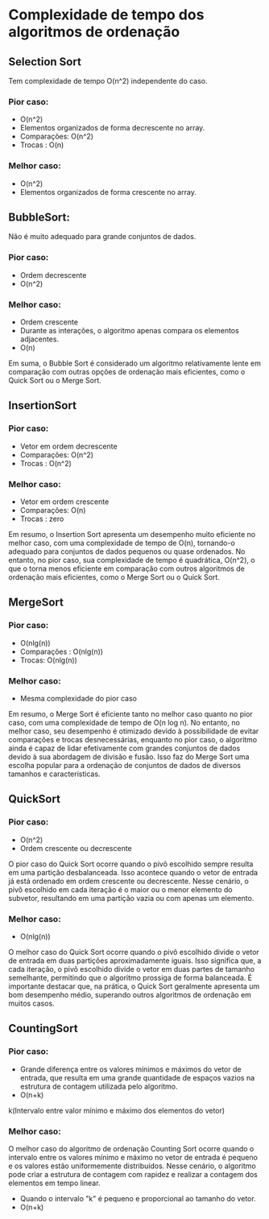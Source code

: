 # Complexidade de tempo dos algoritmos de ordenação

## Selection Sort

Tem complexidade de tempo O(n^2) independente do caso. 

### Pior caso:
- O(n^2)
- Elementos organizados de forma decrescente no array.
- Comparações: O(n^2)
- Trocas : O(n)

### Melhor caso:
- O(n^2)
- Elementos organizados de forma crescente no array.



## BubbleSort:

Não é muito adequado para grande conjuntos de dados.

### Pior caso:
- Ordem decrescente
- O(n^2)

### Melhor caso:
- Ordem crescente
- Durante as interações, o algoritmo apenas compara  os elementos adjacentes.
- O(n)

Em suma, o Bubble Sort é considerado um algoritmo relativamente lente em comparação com outras opções de ordenação mais eficientes, como o Quick Sort ou o Merge Sort.


## InsertionSort

### Pior caso:
- Vetor em ordem decrescente
- Comparações: O(n^2)
- Trocas : O(n^2)

### Melhor caso:
- Vetor em ordem crescente
- Comparações: O(n)
- Trocas : zero

Em resumo, o Insertion Sort apresenta um desempenho muito eficiente no melhor caso, com uma complexidade de tempo de O(n), tornando-o adequado para conjuntos de dados pequenos ou quase ordenados. No entanto, no pior caso, sua complexidade de tempo é quadrática, O(n^2), o que o torna menos eficiente em comparação com outros algoritmos de ordenação mais eficientes, como o Merge Sort ou o Quick Sort.

## MergeSort

### Pior caso:
- O(nlg(n))
- Comparações : O(nlg(n))
- Trocas: O(nlg(n))

### Melhor caso:
- Mesma complexidade do pior caso

Em resumo, o Merge Sort é eficiente tanto no melhor caso quanto no pior caso, com uma complexidade de tempo de O(n log n). No entanto, no melhor caso, seu desempenho é otimizado devido à possibilidade de evitar comparações e trocas desnecessárias, enquanto no pior caso, o algoritmo ainda é capaz de lidar efetivamente com grandes conjuntos de dados devido à sua abordagem de divisão e fusão. Isso faz do Merge Sort uma escolha popular para a ordenação de conjuntos de dados de diversos tamanhos e características.

## QuickSort

### Pior caso:
- O(n^2)
- Ordem crescente ou decrescente

O pior caso do Quick Sort ocorre quando o pivô escolhido sempre resulta em uma partição desbalanceada. Isso acontece quando o vetor de entrada já está ordenado em ordem crescente ou decrescente. Nesse cenário, o pivô escolhido em cada iteração é o maior ou o menor elemento do subvetor, resultando em uma partição vazia ou com apenas um elemento. 

### Melhor caso:
- O(nlg(n))

O melhor caso do Quick Sort ocorre quando o pivô escolhido divide o vetor de entrada em duas partições aproximadamente iguais. Isso significa que, a cada iteração, o pivô escolhido divide o vetor em duas partes de tamanho semelhante, permitindo que o algoritmo prossiga de forma balanceada. É importante destacar que, na prática, o Quick Sort geralmente apresenta um bom desempenho médio, superando outros algoritmos de ordenação em muitos casos.

## CountingSort

### Pior caso:
- Grande diferença entre os valores mínimos e máximos do vetor de entrada, que resulta em uma grande quantidade de espaços vazios na estrutura de contagem utilizada pelo algorítmo.
- O(n+k)

k(Intervalo entre valor mínimo e máximo dos elementos do vetor)


### Melhor caso:

O melhor caso do algoritmo de ordenação Counting Sort ocorre quando o intervalo entre os valores mínimo e máximo no vetor de entrada é pequeno e os valores estão uniformemente distribuídos. Nesse cenário, o algoritmo pode criar a estrutura de contagem com rapidez e realizar a contagem dos elementos em tempo linear. 
- Quando o intervalo "k" é pequeno e proporcional ao tamanho do vetor.
- O(n+k)